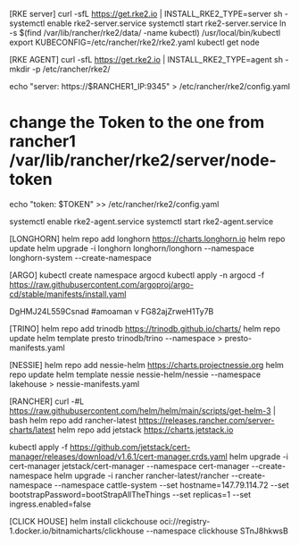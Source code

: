 [RKE server]
curl -sfL https://get.rke2.io | INSTALL_RKE2_TYPE=server sh -
systemctl enable rke2-server.service
systemctl start rke2-server.service
ln -s $(find /var/lib/rancher/rke2/data/ -name kubectl) /usr/local/bin/kubectl 
export KUBECONFIG=/etc/rancher/rke2/rke2.yaml
kubectl  get node

[RKE AGENT]
 curl -sfL https://get.rke2.io | INSTALL_RKE2_TYPE=agent sh -
 mkdir -p /etc/rancher/rke2/

 echo "server: https://$RANCHER1_IP:9345" > /etc/rancher/rke2/config.yaml

 # change the Token to the one from rancher1 /var/lib/rancher/rke2/server/node-token
 echo "token: $TOKEN" >> /etc/rancher/rke2/config.yaml

 systemctl enable rke2-agent.service
 systemctl start rke2-agent.service


[LONGHORN]
helm repo add longhorn https://charts.longhorn.io
helm repo update
helm upgrade -i longhorn longhorn/longhorn --namespace longhorn-system --create-namespace

[ARGO]
kubectl create namespace argocd
kubectl apply -n argocd -f https://raw.githubusercontent.com/argoproj/argo-cd/stable/manifests/install.yaml


DgHMJ24L559Csnad #amoaman
 v
FG82ajZrweH1Ty7B

[TRINO]
helm repo add trinodb https://trinodb.github.io/charts/
helm repo update
helm template presto trinodb/trino --namespace <namespace> > presto-manifests.yaml

[NESSIE]
helm repo add nessie-helm https://charts.projectnessie.org
helm repo update
helm template nessie nessie-helm/nessie --namespace lakehouse > nessie-manifests.yaml

[RANCHER]
curl -#L https://raw.githubusercontent.com/helm/helm/main/scripts/get-helm-3 | bash
helm repo add rancher-latest https://releases.rancher.com/server-charts/latest
helm repo add jetstack https://charts.jetstack.io

kubectl apply -f https://github.com/jetstack/cert-manager/releases/download/v1.6.1/cert-manager.crds.yaml
helm upgrade -i cert-manager jetstack/cert-manager --namespace cert-manager --create-namespace
helm upgrade -i rancher rancher-latest/rancher   --create-namespace --namespace cattle-system   --set hostname=147.79.114.72   --set bootstrapPassword=bootStrapAllTheThings   --set replicas=1   --set ingress.enabled=false

[CLICK HOUSE]
helm install clickchouse oci://registry-1.docker.io/bitnamicharts/clickhouse --namespace clickhouse
STnJ8hkwsB